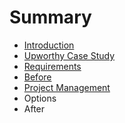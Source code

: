 # Summary

* [Introduction](README.md)
* [Upworthy Case Study](upworthy_case_study.md)
* [Requirements](requirements.md)
* [Before](before.md)
* [Project Management](project_management.md)
* Options
* After

